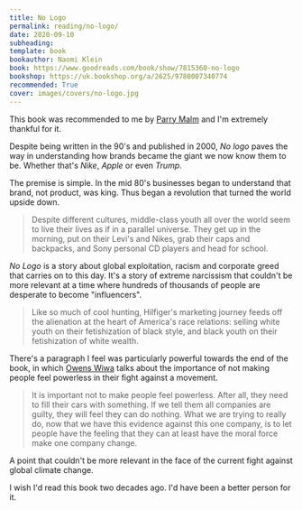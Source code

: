 ```yaml
---
title: No Logo
permalink: reading/no-logo/
date: 2020-09-10
subheading: 
template: book
bookauthor: Naomi Klein
book: https://www.goodreads.com/book/show/7815360-no-logo
bookshop: https://uk.bookshop.org/a/2625/9780007340774
recommended: True
cover: images/covers/no-logo.jpg
---
```


This book was recommended to me by [Parry Malm](https://twitter.com/ParryMalm) and I'm extremely thankful for it.

Despite being written in the 90's and published in 2000, *No logo* paves the way in understanding how brands became the giant we now know them to be. Whether that's *Nike*, *Apple* or even *Trump*.

The premise is simple. In the mid 80's businesses began to understand that brand, not product, was king. Thus began a revolution that turned the world upside down.

> Despite different cultures, middle-class youth all over the world seem to live their lives as if in a parallel universe. They get up in the morning, put on their Levi's and Nikes, grab their caps and backpacks, and Sony personal CD players and head for school.

*No Logo* is a story about global exploitation, racism and corporate greed that carries on to this day. It's a story of extreme narcissism that couldn't be more relevant at a time where hundreds of thousands of people are desperate to become "influencers".

> Like so much of cool hunting, Hilfiger's marketing journey feeds off the alienation at the heart of America's race relations: selling white youth on their fetishization of black style, and black youth on their fetishization of white wealth.

There's a paragraph I feel was particularly powerful towards the end of the book, in which [Owens Wiwa](https://en.wikipedia.org/wiki/Owens_Wiwa) talks about the importance of not making people feel powerless in their fight against a movement.

> It is important not to make people feel powerless. After all, they need to fill their cars with something. If we tell them all companies are guilty, they will feel they can do nothing. What we are trying to really do, now that we have this evidence against this one company, is to let people have the feeling that they can at least have the moral force make one company change.

A point that couldn't be more relevant in the face of the current fight against global climate change.

I wish I'd read this book two decades ago. I'd have been a better person for it.